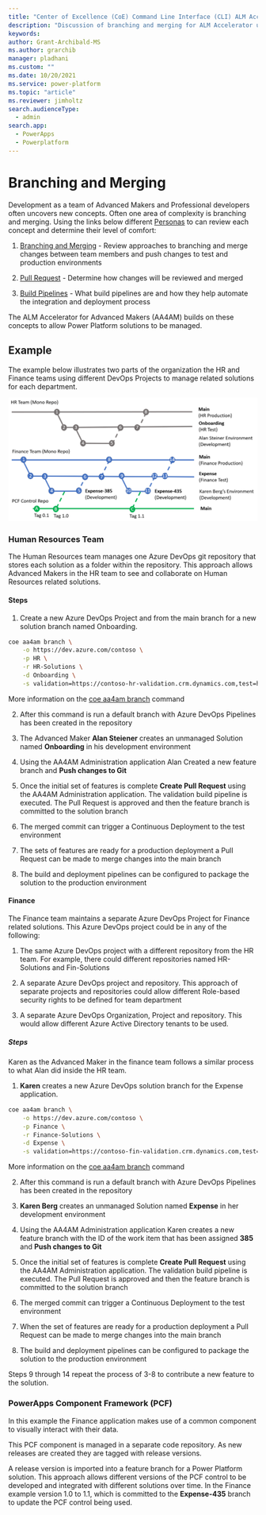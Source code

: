 ```yaml
---
title: "Center of Excellence (CoE) Command Line Interface (CLI) ALM Accelerator Branching and Merging"
description: "Discussion of branching and merging for ALM Accelerator using the Center of Excellence (CoE) Command Line Interface (CLI)"
keywords: 
author: Grant-Archibald-MS
ms.author: grarchib
manager: pladhani
ms.custom: ""
ms.date: 10/20/2021
ms.service: power-platform
ms.topic: "article"
ms.reviewer: jimholtz
search.audienceType: 
  - admin
search.app: 
  - PowerApps
  - Powerplatform
---
```


# Branching and Merging

Development as a team of Advanced Makers and Professional developers often uncovers new concepts. Often one area of complexity is branching and merging. Using the links below different [Personas](./personas.md) to can review each concept and determine their level of comfort:

1. [Branching and Merging](/azure/devops/repos/git/git-branching-guidance) - Review approaches to branching and merge changes between team members and push changes to test and production environments

1. [Pull Request](/azure/devops/repos/git/git-branching-guidance?#review-and-merge-code-with-pull-requests) - Determine how changes will be reviewed and merged

1. [Build Pipelines](/azure/devops/pipelines/get-started/key-pipelines-concepts) - What build pipelines are and how they help automate the integration and deployment process

The ALM Accelerator for Advanced Makers (AA4AM) builds on these concepts to allow Power Platform solutions to be managed.

## Example

The example below illustrates two parts of the organization the HR and Finance teams using different DevOps Projects to manage related solutions for each department.

![Branching and Merging Strategy](../media/branching-and-merging-example.png)

### Human Resources Team

The Human Resources team manages one Azure DevOps git repository that stores each solution as a folder within the repository. This approach allows Advanced Makers in the HR team to see and collaborate on Human Resources related solutions.

#### Steps

1. Create a new Azure DevOps Project and from the main branch for a new solution branch named Onboarding.

```bash
coe aa4am branch \
    -o https://dev.azure.com/contoso \
    -p HR \
    -r HR-Solutions \
    -d Onboarding \
    -s validation=https://contoso-hr-validation.crm.dynamics.com,test=https://contoso-hr-test.crm.dynamics.com,https://contoso-hr.crm.dynamics.com
```

More information on the [coe aa4am branch](../help/aa4am/branch.md) command

2. After this command is run a default branch with Azure DevOps Pipelines has been created in the repository

3. The Advanced Maker **Alan Steiener** creates an unmanaged Solution named **Onboarding** in his development environment

4. Using the AA4AM Administration application Alan Created a new feature branch and **Push changes to Git**

5. Once the initial set of features is complete **Create Pull Request** using the AA4AM Administration application. The validation build pipeline is executed. The Pull Request is approved and then the feature branch is committed to the solution branch

6. The merged commit can trigger a Continuous Deployment to the test environment

7. The sets of features are ready for a production deployment a Pull Request can be made to merge changes into the main branch

8. The build and deployment pipelines can be configured to package the solution to the production environment

#### Finance

The Finance team maintains a separate Azure DevOps Project for Finance related solutions. This Azure DevOps project could be in any of the following:

1. The same Azure DevOps project with a different repository from the HR team. For example, there could different repositories named HR-Solutions and Fin-Solutions

1. A separate Azure DevOps project and repository. This approach of separate projects and repositories could allow different Role-based security rights to be defined for team department

1. A separate Azure DevOps Organization, Project and repository. This would allow different Azure Active Directory tenants to be used.

##### Steps

Karen as the Advanced Maker in the finance team follows a similar process to what Alan did inside the HR team.

1. **Karen** creates a new Azure DevOps solution branch for the Expense application.

```bash
coe aa4am branch \
    -o https://dev.azure.com/contoso \
    -p Finance \
    -r Finance-Solutions \
    -d Expense \
    -s validation=https://contoso-fin-validation.crm.dynamics.com,test=https://contoso-fin-test.crm.dynamics.com,https://contoso-fin.crm.dynamics.com
```

More information on the [coe aa4am branch](../help/aa4am/branch.md) command

2. After this command is run a default branch with Azure DevOps Pipelines has been created in the repository

3. **Karen Berg** creates an unmanaged Solution named **Expense** in her development environment

4. Using the AA4AM Administration application Karen creates a new feature branch with the ID of the work item that has been assigned **385** and **Push changes to Git**

5. Once the initial set of features is complete **Create Pull Request** using the AA4AM Administration application. The validation build pipeline is executed. The Pull Request is approved and then the feature branch is committed to the solution branch

6. The merged commit can trigger a Continuous Deployment to the test environment

7. When the set of features are ready for a production deployment a Pull Request can be made to merge changes into the main branch

8. The build and deployment pipelines can be configured to package the solution to the production environment

Steps 9 through 14 repeat the process of 3-8 to contribute a new feature to the solution.

### PowerApps Component Framework (PCF)

In this example the Finance application makes use of a common component to visually interact with their data.

This PCF component is managed in a separate code repository. As new releases are created they are tagged with release versions.

A release version is imported into a feature branch for a Power Platform solution. This approach allows different versions of the PCF control to be developed and integrated with different solutions over time. In the Finance example version 1.0 to 1.1, which is committed to the **Expense-435** branch to update the PCF control being used.